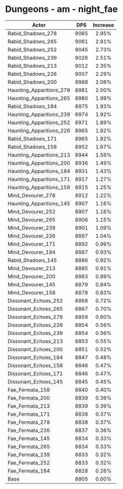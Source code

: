 # Dungeons - am - night_fae
| Actor | DPS | Increase |
|---|:---:|:---:|
|Rabid_Shadows_278|9065|2.95%|
|Rabid_Shadows_265|9061|2.91%|
|Rabid_Shadows_252|9045|2.73%|
|Rabid_Shadows_239|9026|2.51%|
|Rabid_Shadows_213|9012|2.35%|
|Rabid_Shadows_226|9007|2.29%|
|Rabid_Shadows_200|8988|2.08%|
|Haunting_Apparitions_278|8981|2.00%|
|Haunting_Apparitions_265|8980|1.99%|
|Rabid_Shadows_184|8975|1.93%|
|Haunting_Apparitions_239|8974|1.92%|
|Haunting_Apparitions_252|8971|1.89%|
|Haunting_Apparitions_226|8965|1.82%|
|Rabid_Shadows_171|8965|1.82%|
|Rabid_Shadows_158|8952|1.67%|
|Haunting_Apparitions_213|8944|1.58%|
|Haunting_Apparitions_200|8936|1.49%|
|Haunting_Apparitions_184|8931|1.43%|
|Haunting_Apparitions_171|8917|1.27%|
|Haunting_Apparitions_158|8915|1.25%|
|Mind_Devourer_278|8912|1.22%|
|Haunting_Apparitions_145|8907|1.16%|
|Mind_Devourer_252|8907|1.16%|
|Mind_Devourer_265|8906|1.15%|
|Mind_Devourer_239|8901|1.09%|
|Mind_Devourer_226|8897|1.04%|
|Mind_Devourer_171|8892|0.99%|
|Mind_Devourer_184|8887|0.93%|
|Rabid_Shadows_145|8886|0.92%|
|Mind_Devourer_213|8885|0.91%|
|Mind_Devourer_200|8883|0.89%|
|Mind_Devourer_145|8879|0.84%|
|Mind_Devourer_158|8878|0.83%|
|Dissonant_Echoes_252|8868|0.72%|
|Dissonant_Echoes_265|8867|0.70%|
|Dissonant_Echoes_278|8858|0.60%|
|Dissonant_Echoes_226|8854|0.56%|
|Dissonant_Echoes_239|8854|0.56%|
|Dissonant_Echoes_213|8853|0.55%|
|Dissonant_Echoes_200|8851|0.52%|
|Dissonant_Echoes_184|8847|0.48%|
|Dissonant_Echoes_158|8846|0.47%|
|Dissonant_Echoes_171|8846|0.47%|
|Dissonant_Echoes_145|8845|0.45%|
|Fae_Fermata_158|8840|0.40%|
|Fae_Fermata_200|8839|0.39%|
|Fae_Fermata_213|8839|0.39%|
|Fae_Fermata_171|8838|0.37%|
|Fae_Fermata_278|8838|0.37%|
|Fae_Fermata_226|8837|0.36%|
|Fae_Fermata_145|8834|0.33%|
|Fae_Fermata_265|8834|0.33%|
|Fae_Fermata_239|8833|0.32%|
|Fae_Fermata_252|8833|0.32%|
|Fae_Fermata_184|8828|0.26%|
|Base|8805|0.00%|
